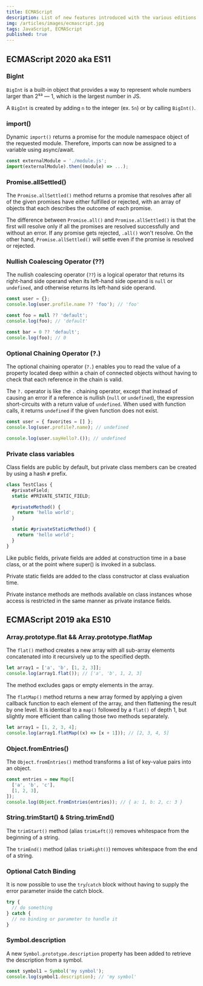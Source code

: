 ```yaml
---
title: ECMAScript
description: List of new features introduced with the various editions of the JavaScript standard.
img: /articles/images/ecmascript.jpg
tags: JavaScript, ECMAScript
published: true
---
```


## ECMAScript 2020 aka ES11

### BigInt

`BigInt` is a built-in object that provides a way to represent whole numbers larger than 2⁵³ — 1, which is the largest number in JS.

A `BigInt` is created by adding `n` to the integer (ex. `5n`) or by calling `BigInt()`.

### import()

Dynamic `import()` returns a promise for the module namespace object of the requested module. Therefore, imports can now be assigned to a variable using async/await.

```javascript
const externalModule = './module.js';
import(externalModule).then((module) => ...);
```

### Promise.allSettled()

The `Promise.allSettled()` method returns a promise that resolves after all of the given promises have either fulfilled or rejected, with an array of objects that each describes the outcome of each promise.

The difference between `Promise.all()` and `Promise.allSettled()` is that the first will resolve only if all the promises are resolved successfully and without an error. If any promise gets rejected, `.all()` won't resolve. On the other hand, `Promise.allSettled()` will settle even if the promise is resolved or rejected.

### Nullish Coalescing Operator (??)

The nullish coalescing operator (`??`) is a logical operator that returns its right-hand side operand when its left-hand side operand is `null` or `undefined`, and otherwise returns its left-hand side operand.

```javascript
const user = {};
console.log(user.profile.name ?? 'foo'); // 'foo'

const foo = null ?? 'default';
console.log(foo); // 'default'

const bar = 0 ?? 'default';
console.log(foo); // 0
```

### Optional Chaining Operator (?.)

The optional chaining operator (`?.`) enables you to read the value of a property located deep within a chain of connected objects without having to check that each reference in the chain is valid.

The `?.` operator is like the `.` chaining operator, except that instead of causing an error if a reference is nullish (`null` or `undefined`), the expression short-circuits with a return value of `undefined`. When used with function calls, it returns `undefined` if the given function does not exist.

```javascript
const user = { favorites = [] };
console.log(user.profile?.name); // undefined

console.log(user.sayHello?.()); // undefined
```

### Private class variables

Class fields are public by default, but private class members can be created by using a hash `#` prefix.

```javascript
class TestClass {
  #privateField;
  static #PRIVATE_STATIC_FIELD;

  #privateMethod() {
    return 'hello world';
  }

  static #privateStaticMethod() {
    return 'hello world';
  }
}
```

Like public fields, private fields are added at construction time in a base class, or at the point where super() is invoked in a subclass.

Private static fields are added to the class constructor at class evaluation time.

Private instance methods are methods available on class instances whose access is restricted in the same manner as private instance fields.

## ECMAScript 2019 aka ES10

### Array.prototype.flat && Array.prototype.flatMap

The `flat()` method creates a new array with all sub-array elements concatenated into it recursively up to the specified depth.

```javascript
let array1 = ['a', 'b', [1, 2, 3]];
console.log(array1.flat()); // ['a', 'b', 1, 2, 3]
```

The method excludes gaps or empty elements in the array.

The `flatMap()` method returns a new array formed by applying a given callback function to each element of the array, and then flattening the result by one level. It is identical to a `map()` followed by a `flat()` of depth 1, but slightly more efficient than calling those two methods separately.

```javascript
let array1 = [1, 2, 3, 4];
console.log(array1.flatMap((x) => [x + 1])); // [2, 3, 4, 5]
```

### Object.fromEntries()

The `Object.fromEntries()` method transforms a list of key-value pairs into an object.

```javascript
const entries = new Map([
  ['a', 'b', 'c'],
  [1, 2, 3],
]);
console.log(Object.fromEntries(entries)); // { a: 1, b: 2, c: 3 }
```

### String.trimStart() & String.trimEnd()

The `trimStart()` method (alias `trimLeft()`) removes whitespace from the beginning of a string.

The `trimEnd()` method (alias `trimRight()`) removes whitespace from the end of a string.

### Optional Catch Binding

It is now possible to use the `try`/`catch` block without having to supply the error parameter inside the catch block.

```javascript
try {
  // do something
} catch {
  // no binding or parameter to handle it
}
```

### Symbol.description

A new `Symbol.prototype.description` property has been added to retrieve the description from a symbol.

```javascript
const symbol1 = Symbol('my symbol');
console.log(symbol1.description); // 'my symbol'
```
